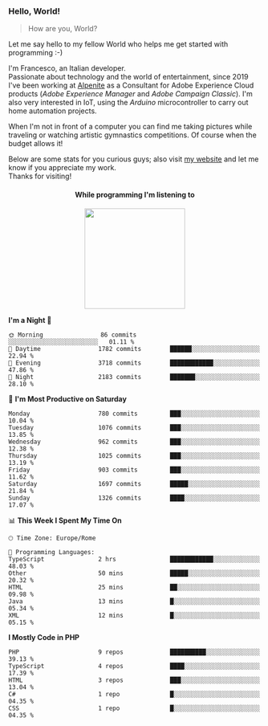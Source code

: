 ### Hello, World!

> How are you, World?

Let me say hello to my fellow World who helps me get started with programming :-)

I'm Francesco, an Italian developer.  
Passionate about technology and the world of entertainment, since 2019 I've been working at [Alpenite](https://www.alpenite.com) as a Consultant for Adobe Experience Cloud products (*Adobe Experience Manager* and *Adobe Campaign Classic*). I'm also very interested in IoT, using the *Arduino* microcontroller to carry out home automation projects.

When I'm not in front of a computer you can find me taking pictures while traveling or watching artistic gymnastics competitions. Of course when the budget allows it!

Below are some stats for you curious guys; also visit [my website](https://www.francescorega.eu) and let me know if you appreciate my work.  
Thanks for visiting!

<div align="center">
  <h4>While programming I'm listening to</h4>
  <a href="https://apps.francescorega.eu/now-playing/11147232609" target="_blank"><img src="https://apps.francescorega.eu/now-playing/11147232609" width="200"></a>
</div>

<!--START_SECTION:waka-->
**I'm a Night 🦉** 

```text
🌞 Morning                86 commits          ░░░░░░░░░░░░░░░░░░░░░░░░░   01.11 % 
🌆 Daytime                1782 commits        ██████░░░░░░░░░░░░░░░░░░░   22.94 % 
🌃 Evening                3718 commits        ████████████░░░░░░░░░░░░░   47.86 % 
🌙 Night                  2183 commits        ███████░░░░░░░░░░░░░░░░░░   28.10 % 
```
📅 **I'm Most Productive on Saturday** 

```text
Monday                   780 commits         ███░░░░░░░░░░░░░░░░░░░░░░   10.04 % 
Tuesday                  1076 commits        ███░░░░░░░░░░░░░░░░░░░░░░   13.85 % 
Wednesday                962 commits         ███░░░░░░░░░░░░░░░░░░░░░░   12.38 % 
Thursday                 1025 commits        ███░░░░░░░░░░░░░░░░░░░░░░   13.19 % 
Friday                   903 commits         ███░░░░░░░░░░░░░░░░░░░░░░   11.62 % 
Saturday                 1697 commits        █████░░░░░░░░░░░░░░░░░░░░   21.84 % 
Sunday                   1326 commits        ████░░░░░░░░░░░░░░░░░░░░░   17.07 % 
```


📊 **This Week I Spent My Time On** 

```text
🕑︎ Time Zone: Europe/Rome

💬 Programming Languages: 
TypeScript               2 hrs               ████████████░░░░░░░░░░░░░   48.03 % 
Other                    50 mins             █████░░░░░░░░░░░░░░░░░░░░   20.32 % 
HTML                     25 mins             ██░░░░░░░░░░░░░░░░░░░░░░░   09.98 % 
Java                     13 mins             █░░░░░░░░░░░░░░░░░░░░░░░░   05.34 % 
XML                      12 mins             █░░░░░░░░░░░░░░░░░░░░░░░░   05.15 % 
```

**I Mostly Code in PHP** 

```text
PHP                      9 repos             ██████████░░░░░░░░░░░░░░░   39.13 % 
TypeScript               4 repos             ████░░░░░░░░░░░░░░░░░░░░░   17.39 % 
HTML                     3 repos             ███░░░░░░░░░░░░░░░░░░░░░░   13.04 % 
C#                       1 repo              █░░░░░░░░░░░░░░░░░░░░░░░░   04.35 % 
CSS                      1 repo              █░░░░░░░░░░░░░░░░░░░░░░░░   04.35 % 
```




<!--END_SECTION:waka-->
